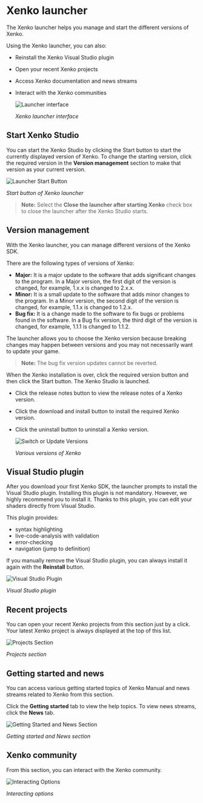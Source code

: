 # Xenko launcher

The Xenko launcher helps you manage and start the different versions of Xenko.

Using the Xenko launcher, you can also:

* Reinstall the Xenko Visual Studio plugin
* Open your recent Xenko projects
* Access Xenko documentation and news streams
* Interact with the Xenko communities

   ![Launcher interface](media/xenko-launcher-interface.png)

   *Xenko launcher interface*
	
## Start Xenko Studio

You can start the Xenko Studio by clicking the Start button to start the currently displayed version of Xenko. To change the starting version, click the required version in  the **Version management** section to make that version as your current version. 

   ![Launcher Start Button](media/xenko-launcher-start-button.png)
   
   *Start button of Xenko launcher*

>**Note:** Select the **Close the launcher after starting Xenko** check box to close the launcher after the Xenko Studio starts.

## Version management

With  the Xenko launcher, you can manage different versions of the Xenko SDK.

There are the following types of versions of Xenko:

* **Major:** It is a major update to the software that adds significant changes to the program. In a Major version, the first digit of the version is changed, for example, 1.x.x is changed to 2.x.x.
* **Minor:** It is a small update to the software that adds minor changes to the program. In a Minor version, the second digit of the version is changed, for example, 1.1.x is changed to 1.2.x.
* **Bug fix:** It is a change made to the software to fix bugs or problems found in the software. In a Bug fix version, the third digit of the version is changed, for example, 1.1.1 is changed to 1.1.2.

The launcher allows you to choose the Xenko version because breaking changes may happen between versions and you may not necessarily want to update your game.

>**Note:** The bug fix version updates cannot be reverted.

When the Xenko installation is over, click the required version button and then click the Start button. The Xenko Studio is launched.

* Click the release notes button to view the release notes of a Xenko version.
* Click the download and install button to install the required Xenko version. 
* Click the uninstall button to uninstall a Xenko version.

   ![Switch or Update Versions](media/xenko-laucher-switch-update-versions.png)

   *Various versions of Xenko*
	
## Visual Studio plugin

After you download your first Xenko SDK, the launcher prompts to install the Visual Studio plugin. Installing this plugin is not mandatory. However, we highly recommend you to install it. Thanks to this plugin, you can edit your shaders directly from Visual Studio.

This plugin provides:

* syntax highlighting
* live-code-analysis with validation
* error-checking
* navigation (jump to definition)

If you manually remove the Visual Studio plugin, you can always install it again with the **Reinstall** button.

   ![Visual Studio Plugin](media/xenko-laucher-visual-studio-plugin.png)
   
   *Visual Studio plugin*
	
## Recent projects

You can open your recent Xenko projects from this section just by a click. Your latest Xenko project is always displayed at the top of this list.

   ![Projects Section](media/xenko-laucher-recent-projects-section.png)
   
   *Projects section*
	
## Getting started and news

You can access various getting started topics of Xenko Manual and news streams related to Xenko from this section.

Click the **Getting started** tab to view the help topics. To view news streams, click the **News** tab.

   ![Getting Started and News Section](media/xenko-laucher-getting-started-news.png)
   
   *Getting started and News section*

## Xenko community

From this section, you can interact with the Xenko community.

   ![Interacting Options](media/xenko-launcher-interacting-options.png)

   *Interacting options*